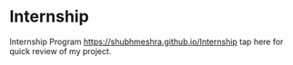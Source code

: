 # Internship
Internship Program
https://shubhmeshra.github.io/Internship tap here for quick review of my project.
